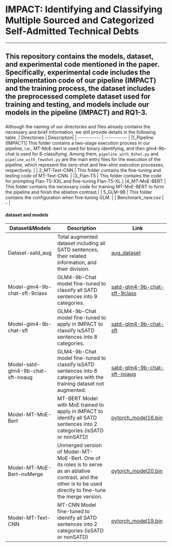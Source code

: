 # IMPACT: Identifying and Classifying Multiple Sourced and Categorized Self-Admitted Technical Debts
---
This  repository contains the models, dataset, and experimental code mentioned in the paper. Specifically, experimental code includes the implementation code of our pipeline (IMPACT) and the training process, the dataset includes the preprocessed complete dataset used for training and testing, and models include our models in the pipeline (IMPACT) and RQ1-3. 
---
### 
Although the naming of our directories and files already contains the necessary and brief information, we still provide details in the following table.
| Directories | Description|
| ----------- | ----------- |
|1_Pipeline (IMPACT)| This folder contains a two-stage execution process in our pipeline, i.e., MT-MoE-bert is used for binary identifying, and then glm4-9b-chat is used for 8-classifying. Among them, `pipeline_with_0shot.py` and `pipeline_with_fewshot.py` are the main entry files for the execution of the pipeline, which represent the zero-shot and few-shot execution processes, respectively. |
| 2_MT-Text-CNN | This folder contains the fine-tuning and testing code of MT-Text-CNN. |
|3_Flan-T5 | This folder contains the code for prompting Flan-T5-XXL and fine-tuning Flan-T5-XL.|
|4_MT-MoE-BERT | This folder contains the necessary code for training MT-MoE-BERT to form the pipeline and finish the ablation contrast.|
| 5_GLM-9B | This folder contains the configuration when fine-tuning GLM. |
| Benchmark_new.csv | - |


#### dataset and models

| Dataset&Models| Description | Link |
| ----------- | ----------- | --------- |
| Dataset-satd_aug | Total augmented dataset including all SATD sentences, their related information, and their division. | [aug_dataset](https://box.nju.edu.cn/library/9b4776c1-af53-4cec-b7c6-60a33f918280/SATD-IMPACT/aug_dataset) |
| Model-glm4-9b-chat-sft-9class | GLM4-9b-Chat model fine-tuned to classify all SATD sentences into 9 categories. | [satd-glm4-9b-chat-sft-9class](https://huggingface.co/chaos1203/satd-glm4-9b-chat-sft-9class) |
| Model-glm4-9b-chat-sft | GLM4-9b-Chat model fine-tuned to apply in IMPACT to classify isSATD sentences into 8 categories. | [satd-glm4-9b-chat-sft](https://huggingface.co/chaos1203/satd-glm4-9b-chat-sft) |
| Model-satd-glm4-9b-chat-sft-noaug | GLM4-9b-Chat model fine-tuned to classify isSATD sentences into 8 categories with the training dataset not augmented. | [satd-glm4-9b-chat-sft-noaug](https://huggingface.co/chaos1203/satd-glm4-9b-chat-sft-noaug) |
| Model-MT-MoE-Bert | MT-BERT Model with MoE trained to apply in IMPACT to identify all SATD sentences into 2 categories (isSATD or nonSATD) | [pytorch_model16.bin](https://box.nju.edu.cn/library/9b4776c1-af53-4cec-b7c6-60a33f918280/SATD-IMPACT/MT-MoE-BERT) |
| Model-MT-MoE-Bert-noMerge | Unmerged version of Model-MT-MoE-Bert. One of its roles is to serve as an ablative contrast, and the other is to be used directly to fine-tune the merge version. | [pytorch_model20.bin](https://box.nju.edu.cn/library/9b4776c1-af53-4cec-b7c6-60a33f918280/SATD-IMPACT/MT-MoE-BERT) |
| Model-MT-Text-CNN | MT-CNN Model fine-tuned to identify all SATD sentences into 2 categories (isSATD or nonSATD) | [pytorch_model19.bin](https://box.nju.edu.cn/library/9b4776c1-af53-4cec-b7c6-60a33f918280/SATD-IMPACT/MT-Text-CNN) |
